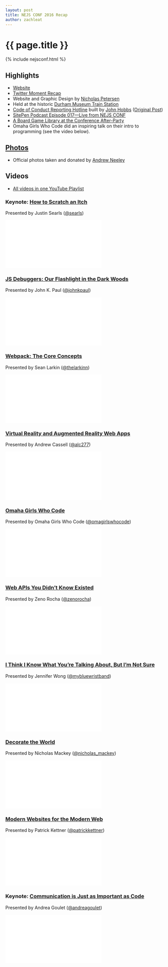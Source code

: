 ```yaml
---
layout: post
title: NEJS CONF 2016 Recap
author: zachleat
---
```


# {{ page.title }}

{% include nejsconf.html %}

## Highlights

* [Website](https://2016.nejsconf.com/)
* [Twitter Moment Recap](https://twitter.com/i/moments/853089118083010560)
* Website and Graphic Design by [Nicholas Petersen](https://twitter.com/lessis)
* Held at the historic [Durham Museum Train Station](https://durhammuseum.org/)
* [Code of Conduct Reporting Hotline](https://www.twilio.com/blog/2016/08/nejs-conf-code-of-conduct-hotline.html) built by [John Hobbs](https://twitter.com/jmhobbs) ([Original Post](http://www.velvetcache.org/2016/08/29/anonymous-code-of-conduct-reporting-with-twilio))
* [SitePen Podcast Episode 017—Live from NEJS CONF](https://www.sitepen.com/blog/2016/08/30/sitepen-podcast-episode-017-live-from-nejs-conf/)
* [A Board Game Library at the Conference After-Party](https://steele.blue/conference-board-games/)
* Omaha Girls Who Code did an inspiring talk on their intro to programming (see the video below).

## [Photos](https://photos.google.com/share/AF1QipN4nlFYmhJASQMXNM5uQcrrPnST97uIsrF1BG30pRYOFdfTHDbucj0U7GrtegWywA?key=Qlh3NzlKSEFjb25GbGZKempNbVVVR283U3pTWm9n)

* Official photos taken and donated by [Andrew Neeley](https://twitter.com/ravinglogic)

## Videos

* [All videos in one YouTube Playlist](https://www.youtube.com/watch?v=aETdnj2rORo&list=PLzcPHbGhqFeSXdu9dVuNjjQ71pR9yYt5r)

### Keynote: [How to Scratch an Itch](https://www.youtube.com/watch?v=aETdnj2rORo)

Presented by Justin Searls ([@searls](https://twitter.com/searls))

<div class="fluid-width-video-wrapper"><iframe src="//www.youtube.com/embed/aETdnj2rORo" frameborder="0" allowfullscreen></iframe></div>

### [JS Debuggers: Our Flashlight in the Dark Woods](https://www.youtube.com/watch?v=NN1AN5MQPys)

Presented by John K. Paul ([@johnkpaul](https://twitter.com/johnkpaul))

<div class="fluid-width-video-wrapper"><iframe src="//www.youtube.com/embed/NN1AN5MQPys" frameborder="0" allowfullscreen></iframe></div>

### [Webpack: The Core Concepts](https://www.youtube.com/watch?v=AZPYL30ozCY)

Presented by Sean Larkin ([@thelarkinn](https://twitter.com/thelarkinn))

<div class="fluid-width-video-wrapper"><iframe src="//www.youtube.com/embed/AZPYL30ozCY" frameborder="0" allowfullscreen></iframe></div>

### [Virtual Reality and Augmented Reality Web Apps](https://www.youtube.com/watch?v=o5bXDH_8UJ0)

Presented by Andrew Cassell ([@alc277](https://twitter.com/alc277))

<div class="fluid-width-video-wrapper"><iframe src="//www.youtube.com/embed/o5bXDH_8UJ0" frameborder="0" allowfullscreen></iframe></div>

### [Omaha Girls Who Code](https://www.youtube.com/watch?v=r4sMAEqaoNI)

Presented by Omaha Girls Who Code ([@omagirlswhocode](https://twitter.com/omagirlswhocode))

<div class="fluid-width-video-wrapper"><iframe src="//www.youtube.com/embed/r4sMAEqaoNI" frameborder="0" allowfullscreen></iframe></div>

### [Web APIs You Didn’t Know Existed](https://www.youtube.com/watch?v=hnkSbA4ZDGQ)

Presented by Zeno Rocha ([@zenorocha](https://twitter.com/zenorocha))

<div class="fluid-width-video-wrapper"><iframe src="//www.youtube.com/embed/hnkSbA4ZDGQ" frameborder="0" allowfullscreen></iframe></div>

### [I Think I Know What You’re Talking About, But I’m Not Sure](https://www.youtube.com/watch?v=GKp5XafacGs)

Presented by Jennifer Wong ([@mybluewristband](https://twitter.com/mybluewristband))

<div class="fluid-width-video-wrapper"><iframe src="//www.youtube.com/embed/GKp5XafacGs" frameborder="0" allowfullscreen></iframe></div>

### [Decorate the World](https://www.youtube.com/watch?v=mhJZv-nQOzM)

Presented by Nicholas Mackey ([@nicholas_mackey](https://twitter.com/nicholas_mackey))

<div class="fluid-width-video-wrapper"><iframe src="//www.youtube.com/embed/mhJZv-nQOzM" frameborder="0" allowfullscreen></iframe></div>

### [Modern Websites for the Modern Web](https://www.youtube.com/watch?v=hmdHmPQgCZU)

Presented by Patrick Kettner ([@patrickkettner](https://twitter.com/patrickkettner))

<div class="fluid-width-video-wrapper"><iframe src="//www.youtube.com/embed/hmdHmPQgCZU" frameborder="0" allowfullscreen></iframe></div>

### Keynote: [Communication is Just as Important as Code](https://www.youtube.com/watch?v=VFuNdKPV0jc)

Presented by Andrea Goulet ([@andreagoulet](https://twitter.com/andreagoulet))

<div class="fluid-width-video-wrapper"><iframe src="//www.youtube.com/embed/VFuNdKPV0jc" frameborder="0" allowfullscreen></iframe></div>
